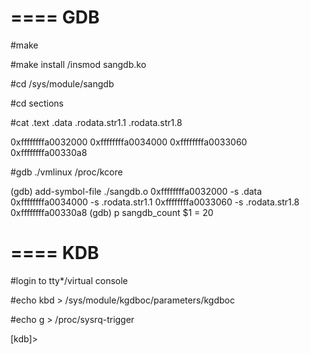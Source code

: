  ====
 GDB
 ====

 #make

 #make install /insmod sangdb.ko

 #cd /sys/module/sangdb

 #cd sections

 #cat .text .data .rodata.str1.1 .rodata.str1.8

 0xffffffffa0032000
 0xffffffffa0034000
 0xffffffffa0033060
 0xffffffffa00330a8

 #gdb ./vmlinux /proc/kcore
 
 (gdb) add-symbol-file ./sangdb.o 0xffffffffa0032000 -s .data 0xffffffffa0034000 -s .rodata.str1.1 0xffffffffa0033060  -s .rodata.str1.8 0xffffffffa00330a8
 (gdb) p sangdb_count 
 $1 = 20


====
KDB
====

 #login to tty*/virtual console

 #echo kbd > /sys/module/kgdboc/parameters/kgdboc

 #echo g > /proc/sysrq-trigger

 [kdb]> 
